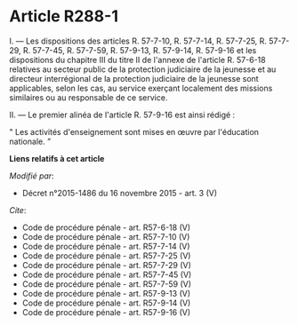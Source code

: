 # Article R288-1

I. ― Les dispositions des articles R. 57-7-10, R. 57-7-14, R. 57-7-25, R. 57-7-29, R. 57-7-45, R. 57-7-59, R. 57-9-13, R.
57-9-14, R. 57-9-16 et les dispositions du chapitre III du titre II de l'annexe de l'article R. 57-6-18 relatives au secteur
public de la protection judiciaire de la jeunesse et au directeur interrégional de la protection judiciaire de la jeunesse
sont applicables, selon les cas, au service exerçant localement des missions similaires ou au responsable de ce service. 

II. ― Le premier alinéa de l'article R. 57-9-16 est ainsi rédigé : 

" Les activités d'enseignement sont mises en œuvre par l'éducation nationale. ”

**Liens relatifs à cet article**

_Modifié par_:

  - Décret n°2015-1486 du 16 novembre 2015 - art. 3 (V)

_Cite_:

  - Code de procédure pénale - art. R57-6-18 (V)
  - Code de procédure pénale - art. R57-7-10 (V)
  - Code de procédure pénale - art. R57-7-14 (V)
  - Code de procédure pénale - art. R57-7-25 (V)
  - Code de procédure pénale - art. R57-7-29 (V)
  - Code de procédure pénale - art. R57-7-45 (V)
  - Code de procédure pénale - art. R57-7-59 (V)
  - Code de procédure pénale - art. R57-9-13 (V)
  - Code de procédure pénale - art. R57-9-14 (V)
  - Code de procédure pénale - art. R57-9-16 (V)
